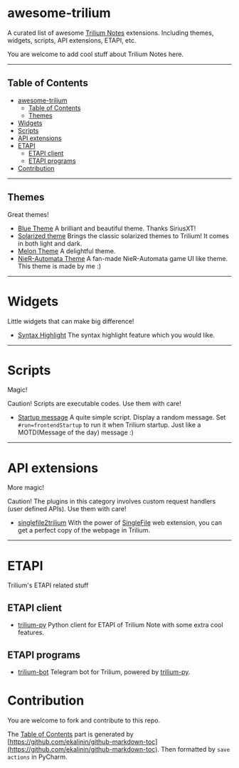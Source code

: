 # awesome-trilium

A curated list of awesome [Trilium Notes](https://github.com/zadam/trilium) extensions. Including themes, widgets,
scripts, API extensions, ETAPI, etc.

You are welcome to add cool stuff about Trilium Notes here.

--------------------

## Table of Contents

<!--ts-->

* [awesome-trilium](#awesome-trilium)
    * [Table of Contents](#table-of-contents)
    * [Themes](#themes)
* [Widgets](#widgets)
* [Scripts](#scripts)
* [API extensions](#api-extensions)
* [ETAPI](#etapi)
    * [ETAPI client](#etapi-client)
    * [ETAPI programs](#etapi-programs)
* [Contribution](#contribution)

<!--te-->

---

## Themes

Great themes!

* [Blue Theme](https://github.com/SiriusXT/trilium-theme-blue) A brilliant and beautiful theme. Thanks SiriusXT!
* [Solarized theme](https://github.com/WKSu/trilium-solarized-theme) Brings the classic solarized themes to Trilium! It
  comes in both light and dark.
* [Melon Theme](https://github.com/raphwriter/trilium-theme-melon) A delightful theme.
* [NieR-Automata Theme](https://github.com/Nriver/NieR-Automata-Trilium-Theme) A fan-made NieR-Automata game UI like
  theme. This theme is made by me :)

---

# Widgets

Little widgets that can make big difference!

* [Syntax Highlight](https://github.com/antoniotejada/Trilium-SyntaxHighlightWidget) The syntax highlight feature which
  you would like.

---

# Scripts

Magic!

Caution! Scripts are executable codes. Use them with care!

* [Startup message](https://github.com/Nriver/trilium-translation/blob/main/demo-cn/示例笔记%20-%20请不要删除/Trilium%20扩展/Trilium%20脚本%20script/startup%20启动项/startup%20message%20启动信息.js)
  A quite simple script. Display a random message. Set `#run=frontendStartup` to run it when Trilium startup. Just like
  a MOTD(Message of the day) message :)

---

# API extensions

More magic!

Caution! The plugins in this category involves custom request handlers (user defined APIs). Use them with care!

* [singlefile2trilium](https://github.com/nil0x42/singlefile2trilium) With the power
  of [SingleFile](https://github.com/gildas-lormeau/SingleFile) web extension, you can get a perfect copy
  of the webpage in Trilium.

---

# ETAPI

Trilium's ETAPI related stuff

## ETAPI client

* [trilium-py](https://github.com/Nriver/trilium-py) Python client for ETAPI of Trilium Note with some extra cool
  features.

## ETAPI programs

* [trilium-bot](https://github.com/Nriver/trilium-bot) Telegram bot for Trilium, powered
  by [trilium-py](https://github.com/Nriver/trilium-py).

# Contribution

You are welcome to fork and contribute to this repo.

The [Table of Contents](#table-of-contents) part is generated
by [https://github.com/ekalinin/github-markdown-toc](https://github.com/ekalinin/github-markdown-toc). Then formatted
by `save actions` in PyCharm.
